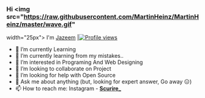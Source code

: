 ### Hi <img src="https://raw.githubusercontent.com/MartinHeinz/MartinHeinz/master/wave.gif"
width="25px"> I'm [Jazeem](https://jazeemmp.gq) |[![Profile views](https://komarev.com/ghpvc/?username=jazeemmp&label=Profile%20views)](https://github.com/jazeemmp)
   

- 🔭 I’m currently Learning
- 🌱 I’m currently learning from my mistakes..
- 👀 I’m interested in Programing And Web Designing
- 👯 I’m looking to collaborate on Project
- 🤔 I’m looking for help with Open Source
- 💬 Ask me about anything (but, looking for expert answer, Go away 😑)
- 📫 How to reach me: Instagram - [**Scurire_**](https://www.instagram.com/scurire_/?hl=en)
